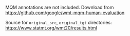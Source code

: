 MQM annotations are not included. Download from https://github.com/google/wmt-mqm-human-evaluation

Source for `original_src`, `original_tgt` directories: https://www.statmt.org/wmt20/results.html
